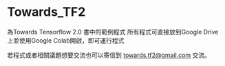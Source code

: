 # Towards_TF2

為Towards Tensorflow 2.0 書中的範例程式
所有程式可直接放到Google Drive上並使用Google Colab開啟，即可運行程式

若程式或者相關議題想要交流也可以寄信到 towards.tf2@gmail.com 交流。